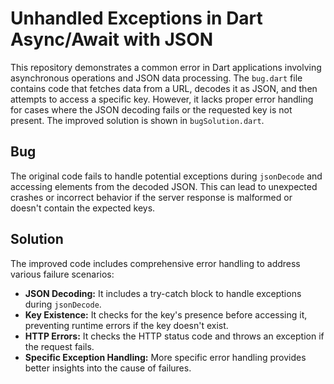 # Unhandled Exceptions in Dart Async/Await with JSON

This repository demonstrates a common error in Dart applications involving asynchronous operations and JSON data processing. The `bug.dart` file contains code that fetches data from a URL, decodes it as JSON, and then attempts to access a specific key.  However, it lacks proper error handling for cases where the JSON decoding fails or the requested key is not present.  The improved solution is shown in `bugSolution.dart`.

## Bug
The original code fails to handle potential exceptions during `jsonDecode` and accessing elements from the decoded JSON. This can lead to unexpected crashes or incorrect behavior if the server response is malformed or doesn't contain the expected keys.

## Solution
The improved code includes comprehensive error handling to address various failure scenarios:
* **JSON Decoding:** It includes a try-catch block to handle exceptions during `jsonDecode`.
* **Key Existence:** It checks for the key's presence before accessing it, preventing runtime errors if the key doesn't exist.
* **HTTP Errors:** It checks the HTTP status code and throws an exception if the request fails.
* **Specific Exception Handling:** More specific error handling provides better insights into the cause of failures.